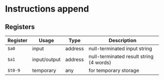 # Instructions append

## Registers

| Register | Usage        | Type    | Description                             |
| -------- | ------------ | ------- | --------------------------------------- |
| `$a0`    | input        | address | null-terminated input string            |
| `$a1`    | input/output | address | null-terminated result string (4 words) |
| `$t0-9`  | temporary    | any     | for temporary storage                   |

